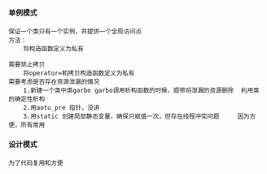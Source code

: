 #### 单例模式
    保证一个类只有一个实例，并提供一个全局访问点
    方法：
        将构造函数定义为私有

    需要禁止拷贝
        将operator=和拷贝构造函数定义为私有
    需要考虑是否存在资源泄漏的情况
        1.新建一个类中类garbo garbo调用析构函数的时候，顺带将泄漏的资源删除  利用类的确定性析构
        2.用aotu_pre 指针，没讲
        3.用static 创建局部静态变量，确保只赋值一次，但存在线程冲突问题     因为方便，所有常用


#### 设计模式
    为了代码复用和方便



